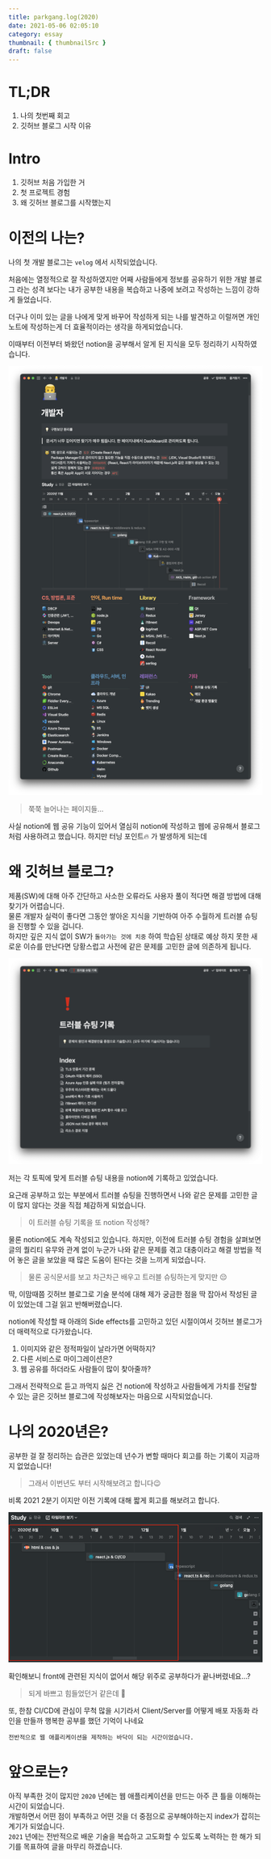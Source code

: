 ```yaml
---
title: parkgang.log(2020)
date: 2021-05-06 02:05:10
category: essay
thumbnail: { thumbnailSrc }
draft: false
---
```


# TL;DR

1. 나의 첫번째 회고
1. 깃허브 블로그 시작 이유

# Intro

1. 깃허브 처음 가입한 거
1. 첫 프로젝트 경험
1. 왜 깃허브 블로그를 시작했는지

# 이전의 나는?

나의 첫 개발 블로그는 `velog` 에서 시작되었습니다.

처음에는 열정적으로 잘 작성하였지만 어째 사람들에게 정보를 공유하기 위한 개발 블로그 라는 성격 보다는 내가 공부한 내용을 복습하고 나중에 보려고 작성하는 느낌이 강하게 들었습니다.

더구나 이미 있는 글을 나에게 맞게 바꾸어 작성하게 되는 나를 발견하고 이럴꺼면 개인 노트에 작성하는게 더 효율적이라는 생각을 하게되었습니다.

이때부터 이전부터 봐왔던 notion을 공부해서 알게 된 지식을 모두 정리하기 시작하였습니다.

![](./images/2020-retrospective/1.png)

> 쭉쭉 늘어나는 페이지들...

사실 notion에 웹 공유 기능이 있어서 열심히 notion에 작성하고 웹에 공유해서 블로그 처럼 사용하려고 했습니다. 하지만 터닝 포인트🔥 가 발생하게 되는데

# 왜 깃허브 블로그?

제품(SW)에 대해 아주 간단하고 사소한 오류라도 사용자 풀이 적다면 해결 방법에 대해 찾기가 어렵습니다.  
물론 개발자 실력이 좋다면 그동안 쌓아온 지식을 기반하여 아주 수월하게 트러블 슈팅을 진행할 수 있을 겁니다.  
하지만 깊은 지식 없이 SW가 `돌아가는 것에 치중` 하여 학습된 상태로 예상 하지 못한 새로운 이슈를 만난다면 당황스럽고 사전에 같은 문제를 고민한 글에 의존하게 됩니다.

![](./images/2020-retrospective/2.png)

저는 각 토픽에 맞게 트러블 슈팅 내용을 notion에 기록하고 있었습니다.

요근래 공부하고 있는 부분에서 트러블 슈팅을 진행하면서 나와 같은 문제를 고민한 글이 많지 않다는 것을 직접 체감하게 되었습니다.

> 이 트러블 슈팅 기록을 또 notion 작성해?

물론 notion에도 계속 작성되고 있습니다. 하지만, 이전에 트러블 슈팅 경험을 살펴보면 글의 퀄리티 유무와 관계 없이 누군가 나와 같은 문제를 겪고 대충이라고 해결 방법을 적어 놓은 글을 보았을 때 많은 도움이 된다는 것을 느끼게 되었습니다.

> 물론 공식문서를 보고 차근차근 배우고 트러블 슈팅하는게 맞지만 😔

딱, 이맘때쯤 깃허브 블로그로 기술 분석에 대해 제가 궁금한 점을 딱 잡아서 작성된 글이 있었는데 그걸 읽고 반해버렸습니다.

notion에 작성할 때 아래의 Side effects를 고민하고 있던 시절이여서 깃허브 블로그가 더 매력적으로 다가왔습니다.

1. 이미지와 같은 정적파일이 날라가면 어떡하지?
1. 다른 서비스로 마이그레이션은?
1. 웹 공유를 하더라도 사람들이 많이 찾아줄까?

그래서 전략적으로 듣고 까먹지 싫은 건 notion에 작성하고 사람들에게 가치를 전달할 수 있는 글은 깃허브 블로그에 작성해보자는 마음으로 시작되었습니다.

# 나의 2020년은?

공부한 걸 잘 정리하는 습관은 있었는데 년수가 변할 때마다 회고를 하는 기록이 지금까지 없었습니다!

> 그래서 이번년도 부터 시작해보려고 합니다😉

비록 2021 2분기 이지만 이전 기록에 대해 짧게 회고를 해보려고 합니다.

![](./images/2020-retrospective/3.png)

확인해보니 front에 관련된 지식이 없어서 해당 위주로 공부하다가 끝나버렸네요...?

> 되게 바쁘고 힘들었던거 같은데 🤣

또, 한참 CI/CD에 관심이 무척 많을 시기라서 Client/Server를 어떻게 배포 자동화 라인을 만들까 행복한 공부를 했던 기억이 나네요

```
전반적으로 웹 애플리케이션을 제작하는 바닥이 되는 시간이었습니다.
```

# 앞으로는?

아직 부족한 것이 많지만 `2020` 년에는 웹 애플리케이션을 만드는 아주 큰 틀을 이해하는 시간이 되었습니다.  
개발하면서 어떤 점이 부족하고 어떤 것을 더 중점으로 공부해야하는지 index가 잡히는 계기가 되었습니다.  
`2021` 년에는 전반적으로 배운 기술을 복습하고 고도화할 수 있도록 노력하는 한 해가 되기를 목표하여 글을 마무리 하겠습니다.
